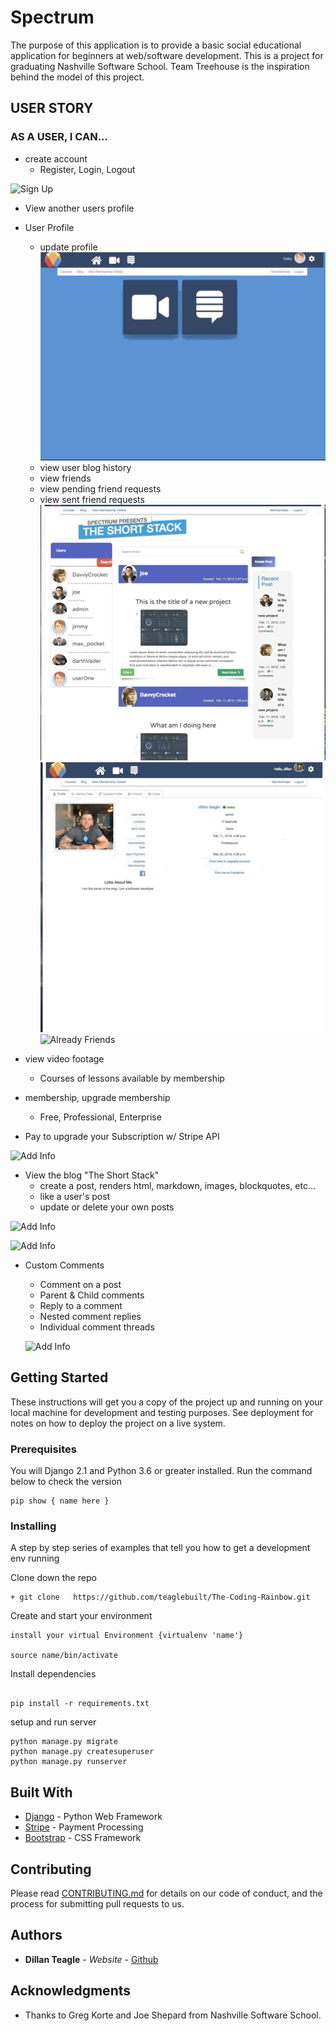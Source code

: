 # Spectrum

The purpose of this application is to provide a basic social educational application for beginners at web/software development. This is a project for graduating Nashville Software School. Team Treehouse is the inspiration behind the model of this project.

## USER STORY
### AS A USER, I CAN...
+ create account
  - Register, Login, Logout

![Sign Up](./images/Spectrum_SignUP.gif)

+ View another users profile

+ User Profile
  - update profile
    ![Add Info](./images/Spectrum_add_Info.gif)
  - view user blog history
  - view friends
  - view pending friend requests
  - view sent friend requests
  ![Add Friend](./images/Spectrum_Add_Friend.gif)
  ![Accept Friend](./images/Spec_Accept_friend.gif)
  ![Already Friends](./images/Spec_Already_Friends.gif)



+ view video footage
  - Courses of lessons available by membership

+ membership, upgrade membership
  - Free, Professional, Enterprise


+ Pay to upgrade your Subscription w/ Stripe API

 ![Add Info](./images/Spec_Membership.gif)


+ View the blog "The Short Stack"
  - create a post, renders html, markdown, images, blockquotes, etc...
  - like a user's post
  - update or delete your own posts

![Add Info](./images/Spec_likes.gif)

![Add Info](./images/Spectrum_Search.gif)


+ Custom Comments
  -  Comment on a post
  - Parent & Child comments
  - Reply to a comment
  - Nested comment replies
  - Individual comment threads

  ![Add Info](./images/Spec_comments.gif)

## Getting Started

These instructions will get you a copy of the project up and running on your local machine for development and testing purposes. See deployment for notes on how to deploy the project on a live system.

### Prerequisites

You will Django 2.1 and
Python 3.6 or greater installed. Run the command below to check the version

```
pip show { name here }
```

### Installing

A step by step series of examples that tell you how to get a development env running

Clone down the repo

```
+ git clone   https://github.com/teaglebuilt/The-Coding-Rainbow.git

```
Create and start your environment

```
install your virtual Environment {virtualenv 'name'}

source name/bin/activate

```

Install dependencies

```

pip install -r requirements.txt

```

setup and run server

```
python manage.py migrate
python manage.py createsuperuser
python manage.py runserver

```




## Built With

* [Django](http://www.dropwizard.io/1.0.2/docs/) - Python Web Framework
* [Stripe](https://maven.apache.org/) - Payment Processing
* [Bootstrap](https://rometools.github.io/rome/) - CSS Framework

## Contributing

Please read [CONTRIBUTING.md](https://gist.github.com/PurpleBooth/b24679402957c63ec426) for details on our code of conduct, and the process for submitting pull requests to us.



## Authors

* **Dillan Teagle** - *Website* - [Github](https://github.com/teaglebuilt)





## Acknowledgments

* Thanks to Greg Korte and Joe Shepard from Nashville Software School.
